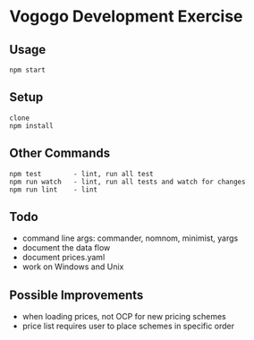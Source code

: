 Vogogo Development Exercise
===========================


Usage
-----

    npm start


Setup
-----

    clone
    npm install


Other Commands
--------------

    npm test        - lint, run all test
    npm run watch   - lint, run all tests and watch for changes
    npm run lint	- lint


Todo
----
- command line args: commander, nomnom, minimist, yargs
- document the data flow
- document prices.yaml
- work on Windows and Unix

Possible Improvements
---------------------
- when loading prices, not OCP for new pricing schemes
- price list requires user to place schemes in specific order
